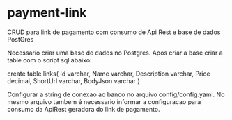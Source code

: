 # payment-link
CRUD para link de pagamento com consumo de Api Rest e base de dados PostGres

Necessario criar uma base de dados no Postgres.
Apos criar a base criar a table com o script sql abaixo:

create table links(
	Id  varchar, 
	Name varchar, 
	Description  varchar, 
	Price decimal, 
	ShortUrl  varchar, 
	BodyJson  varchar
)

Configurar a string de conexao ao banco no arquivo config/config.yaml.
No mesmo arquivo tambem é necessario informar a configuracao para consumo da ApiRest geradora do link de pagamento.
